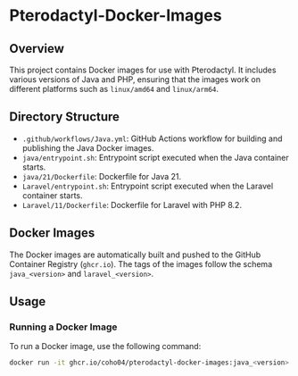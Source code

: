 # Pterodactyl-Docker-Images

## Overview

This project contains Docker images for use with Pterodactyl. It includes various versions of Java and PHP, ensuring that the images work on different platforms such as `linux/amd64` and `linux/arm64`.

## Directory Structure

- `.github/workflows/Java.yml`: GitHub Actions workflow for building and publishing the Java Docker images.
- `java/entrypoint.sh`: Entrypoint script executed when the Java container starts.
- `java/21/Dockerfile`: Dockerfile for Java 21.
- `Laravel/entrypoint.sh`: Entrypoint script executed when the Laravel container starts.
- `Laravel/11/Dockerfile`: Dockerfile for Laravel with PHP 8.2.

## Docker Images

The Docker images are automatically built and pushed to the GitHub Container Registry (`ghcr.io`). The tags of the images follow the schema `java_<version>` and `laravel_<version>`.

## Usage

### Running a Docker Image

To run a Docker image, use the following command:

```sh
docker run -it ghcr.io/coho04/pterodactyl-docker-images:java_<version>
```